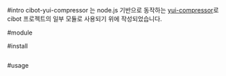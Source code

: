 #intro
cibot-yui-compressor 는 node.js 기반으로 동작하는 [yui-compressor][1]로 cibot 프로젝트의 일부 모듈로 사용되기 위에 작성되었습니다.

#module

#install

```
```

#usage


[1]:http://developer.yahoo.com/yui/compressor/
